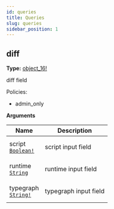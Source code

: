 ```yaml
---
id: queries
title: Queries
slug: queries
sidebar_position: 1
---
```


## diff

**Type:** [object_16!](/docs/reference/typegate/prisma-migration/objects#object_16)

diff field

Policies:
- admin_only

<p style={{ marginBottom: "0.4em" }}><strong>Arguments</strong></p>

<table>
<thead><tr><th>Name</th><th>Description</th></tr></thead>
<tbody>
<tr>
<td>
script<br />
<a href="/docs/reference/typegate/prisma-migration/scalars#boolean"><code>Boolean!</code></a>
</td>
<td>
<p>script input field</p>
</td>
</tr>
<tr>
<td>
runtime<br />
<a href="/docs/reference/typegate/prisma-migration/scalars#string"><code>String</code></a>
</td>
<td>
<p>runtime input field</p>
</td>
</tr>
<tr>
<td>
typegraph<br />
<a href="/docs/reference/typegate/prisma-migration/scalars#string"><code>String!</code></a>
</td>
<td>
<p>typegraph input field</p>
</td>
</tr>
</tbody>
</table>
